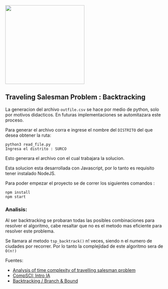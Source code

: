 <img src="https://showme0-9071.kxcdn.com/files/67452/pictures/thumbs/229680/first_thumb1337998020.jpg" height="250px"/>

## Traveling Salesman Problem : Backtracking 

La generacion del archivo ```outfile.csv``` se hace por medio de python, solo por motivos didacticos. En futuras implementaciones se automitazara este proceso.

Para generar el archivo corra e ingrese el nombre del ```DISTRITO``` del que desea obtener la ruta:

```
python3 read_file.py
Ingresa el distrito : SURCO
```


Esto generara el archivo con el cual trabajara la solucion.

Esta solucion esta desarrollada con Javascript, por lo tanto es requisito tener instalado NodeJS.

Para poder empezar el proyecto se de correr los siguientes comandos : 
```
npm install
npm start
```

### Analisis: 

Al ser backtracking se probaran todas las posibles combinaciones para resolver el algoritmo, cabe resaltar que no es el metodo mas eficiente para resolver este problema.

Se llamara al metodo ```tsp_backtrack()``` n! veces, siendo n el numero de ciudades por recorrer.
Por lo tanto la complejidad de este algoritmo sera de ```O(n!)```

Fuentes:
- [Analysis of time complexity of travelling salesman problem](https://cs.stackexchange.com/questions/90149/analysis-of-time-complexity-of-travelling-salesman-problem)
- [CompSCI: Intro IA](https://www.ics.uci.edu/~welling/teaching/271fall09/HW2_sol.pdf)
- [Backtracking / Branch & Bound](https://www.win.tue.nl/~kbuchin/teaching/2IL15/backtracking.pdf)
